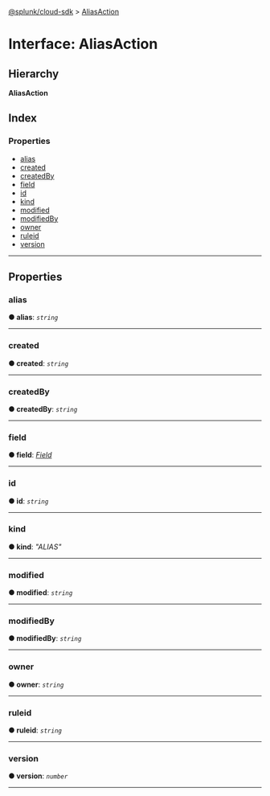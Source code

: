 [@splunk/cloud-sdk](../README.md) > [AliasAction](../interfaces/aliasaction.md)

# Interface: AliasAction

## Hierarchy

**AliasAction**

## Index

### Properties

* [alias](aliasaction.md#alias)
* [created](aliasaction.md#created)
* [createdBy](aliasaction.md#createdby)
* [field](aliasaction.md#field)
* [id](aliasaction.md#id)
* [kind](aliasaction.md#kind)
* [modified](aliasaction.md#modified)
* [modifiedBy](aliasaction.md#modifiedby)
* [owner](aliasaction.md#owner)
* [ruleid](aliasaction.md#ruleid)
* [version](aliasaction.md#version)

---

## Properties

<a id="alias"></a>

###  alias

**● alias**: *`string`*

___
<a id="created"></a>

###  created

**● created**: *`string`*

___
<a id="createdby"></a>

###  createdBy

**● createdBy**: *`string`*

___
<a id="field"></a>

###  field

**● field**: *[Field](field.md)*

___
<a id="id"></a>

###  id

**● id**: *`string`*

___
<a id="kind"></a>

###  kind

**● kind**: *"ALIAS"*

___
<a id="modified"></a>

###  modified

**● modified**: *`string`*

___
<a id="modifiedby"></a>

###  modifiedBy

**● modifiedBy**: *`string`*

___
<a id="owner"></a>

###  owner

**● owner**: *`string`*

___
<a id="ruleid"></a>

###  ruleid

**● ruleid**: *`string`*

___
<a id="version"></a>

###  version

**● version**: *`number`*

___

